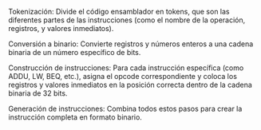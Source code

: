 Tokenización: Divide el código ensamblador en tokens, que son las diferentes partes de las instrucciones (como el nombre de la operación, registros, y valores inmediatos).

Conversión a binario: Convierte registros y números enteros a una cadena binaria de un número específico de bits.

Construcción de instrucciones: Para cada instrucción específica (como ADDU, LW, BEQ, etc.), asigna el opcode correspondiente y coloca los registros y valores inmediatos en la posición correcta dentro de la cadena binaria de 32 bits.

Generación de instrucciones: Combina todos estos pasos para crear la instrucción completa en formato binario.